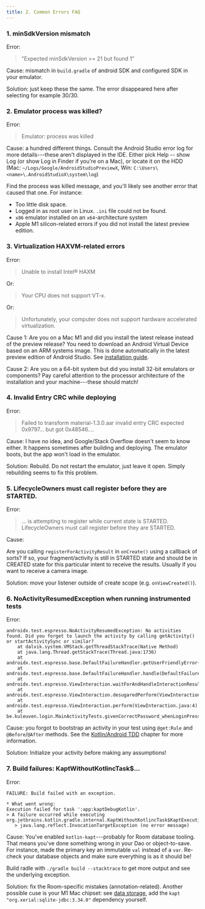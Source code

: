 ```yaml
---
title: 2. Common Errors FAQ
---
```


### 1. minSdkVersion mismatch

Error:

> "Expected minSdkVersion >= 21 but found 1"

Cause: mismatch in `build.gradle` of android SDK and configured SDK in your emulator.

Solution: just keep these the same. The error disappeared here after selecting for example 30/30.

### 2. Emulator process was killed?

Error:

> Emulator: process was killed

Cause: a hundred different things. Consult the Android Studio error log for more details---these aren't displayed in the IDE. Either pick Help -- show Log (or show Log in Finder if you're on a Mac), or locate it on the HDD (Mac: `~/Logs/Google/AndroidStudioPreviewX`, Win: `C:\Users\<name>\.AndroidStudioX\system\log`)

Find the process was killed message, and you'll likely see another error that caused that one. For instance:

- Too little disk space.
- Logged in as root user in Linux. `.ini` file could not be found.
- `x86` emulator installed on an `x64`-architecture system
- Apple M1 silicon-related errors if you did not install the latest preview edition.

### 3. Virtualization HAXVM-related errors

Error:

> Unable to install Intel® HAXM

Or: 

> Your CPU does not support VT-x.

Or:

> Unfortunately, your computer does not support hardware accelerated virtualization.

Cause 1: Are you on a Mac M1 and did you install the latest release instead of the preview release? You need to download an Android Virtual Device based on an ARM systems image. This is done automatically in the latest preview edition of Android Studio. See [installation guide](/extra/install).

Cause 2: Are you on a 64-bit system but did you install 32-bit emulators or components? Pay careful attention to the processor architecture of the installation and your machine---these should match!

### 4. Invalid Entry CRC while deploying

Error:

> Failed to transform material-1.3.0.aar invalid entry CRC expected 0x9797... but got 0x48546....

Cause: I have no idea, and Google/Stack Overflow doesn't seem to know either. It happens sometimes after building and deploying. The emulator boots, but the app won't load in the emulator. 

Solution: Rebuild. Do not restart the emulator, just leave it open. Simply rebuilding seems to fix this problem. 

### 5. LifecycleOwners must call register before they are STARTED.

Error:

> ... is attempting to register while current state is STARTED. LifecycleOwners must call register before they are STARTED.

Cause:

Are you calling `registerForActivityResult` in `onCreate()` using a callback of sorts? If so, your fragment/activity is still in STARTED state and should be in CREATED state for this particular intent to receive the results. Usually if you want to receive a camera image. 

Solution: move your listener outside of create scope (e.g. `onViewCreated()`).

### 6. NoActivityResumedException when running instrumented tests

Error:

```
androidx.test.espresso.NoActivityResumedException: No activities found. Did you forget to launch the activity by calling getActivity() or startActivitySync or similar?
    at dalvik.system.VMStack.getThreadStackTrace(Native Method)
    at java.lang.Thread.getStackTrace(Thread.java:1736)
    at androidx.test.espresso.base.DefaultFailureHandler.getUserFriendlyError(DefaultFailureHandler.java:12)
    at androidx.test.espresso.base.DefaultFailureHandler.handle(DefaultFailureHandler.java:7)
    at androidx.test.espresso.ViewInteraction.waitForAndHandleInteractionResults(ViewInteraction.java:8)
    at androidx.test.espresso.ViewInteraction.desugaredPerform(ViewInteraction.java:11)
    at androidx.test.espresso.ViewInteraction.perform(ViewInteraction.java:4)
    at be.kuleuven.login.MainActivityTests.givenCorrectPassword_whenLoginPressed_thenTransitionToWelcome(MainActivityTests.kt:60)
```

Cause: you forgot to bootstrap an activity in your test using `@get:Rule` and `@Before`/`@After` methods. See the [Kotlin/Android TDD](/lang/tdd) chapter for more information.

Solution: Initialize your activity before making any assumptions!

### 7.  Build failures: KaptWithoutKotlincTask$...

Error:

```
FAILURE: Build failed with an exception.

* What went wrong:
Execution failed for task ':app:kaptDebugKotlin'.
> A failure occurred while executing org.jetbrains.kotlin.gradle.internal.KaptWithoutKotlincTask$KaptExecutionWorkAction
   > java.lang.reflect.InvocationTargetException (no error message)
```

Cause: You've enabled `kotlin-kapt`---probably for Room database tooling. That means you've done something wrong in your Dao or object-to-save. For instance, made the primary key an immutable `val` instead of a `var`. Re-check your database objects and make sure everything is as it should be!

Build radle with `./gradle build --stacktrace` to get more output and see the underlying exception. 

Solution: fix the Room-specific mistakes (annotation-related). Another possible cuse is your M1 Mac chipset: see [data storage](/android/data-storage), add the `kapt "org.xerial:sqlite-jdbc:3.34.0"` dependency yourself. 
